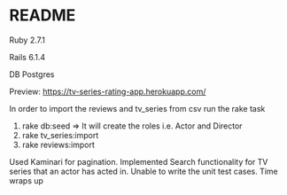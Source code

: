 # README

Ruby 2.7.1

Rails 6.1.4

DB Postgres

Preview: https://tv-series-rating-app.herokuapp.com/

In order to import the reviews and tv_series from csv run the rake task 

1. rake db:seed => It will create the roles i.e. Actor and Director
2. rake tv_series:import
3. rake reviews:import

Used Kaminari for pagination.
Implemented Search functionality for TV series that an actor has acted in.
Unable to write the unit test cases. Time wraps up
